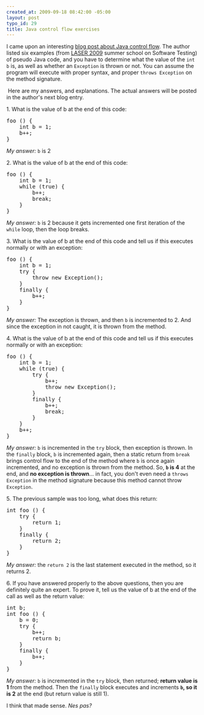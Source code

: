 ```yaml
--- 
created_at: 2009-09-18 08:42:00 -05:00
layout: post
typo_id: 29
title: Java control flow exercises
---
```

<p>I came upon an interesting <a href="http://www.eiffelroom.org/blog/manus_eiffel/and_people_are_still_using_java">blog post about Java control flow</a>. The author listed six examples (from <a href="http://se.inf.ethz.ch/laser/2009/">LASER 2009</a> summer school on Software Testing) of pseudo Java code, and you have to determine what the value of the <code>int b</code> is, as well as whether an <code>Exception</code> is thrown or not. You can assume the program will execute with proper syntax, and proper <code>throws Exception</code> on the method signature.</p>
<p>&nbsp;Here are my answers, and explanations. The actual answers will be posted in the author's next blog entry.</p>
<p>1. What is the value of b at the end of this code:</p>
<pre class="brush: java">
foo () {
    int b = 1;
    b++;
}
</pre>
<p><em>My answer:</em> <code>b</code> is 2</p>
<p>2. What is the value of b at the end of this code:</p>
<pre class="brush: java">
foo () {
    int b = 1;
    while (true) {
        b++;
        break;
    }
}
</pre>
<p><em>My answer: </em><code>b</code> is 2 because it gets incremented one first iteration of the <code>while</code> loop, then the loop breaks.</p>
<p>3. What is the value of b at the end of this code and tell us if this executes normally or with an exception:</p>
<pre class="brush: java">
foo () {
    int b = 1;
    try {
        throw new Exception();
    }
    finally {
        b++;
    }
}
</pre>
<p><em>My answer:</em> The exception is thrown, and then <code>b</code> is incremented to 2. And since the exception in not caught, it is thrown from the method.</p>
<p>4. What is the value of b at the end of this code and tell us if this executes normally or with an exception:</p>
<pre class="brush: java">
foo () {
    int b = 1;
    while (true) {
        try {
            b++;
            throw new Exception();
        }
        finally {
            b++;
            break;
        }
    }
    b++;
}
</pre>
<p><em>My answer:</em> <code>b</code> is incremented in the <code>try</code> block, then exception is thrown. In the <code>finally</code> block, <code>b</code> is incremented again, then a static return from <code>break</code> brings control flow to the end of the method where <code>b</code> is once again incremented, and no exception is thrown from the method. So, <strong><code>b</code> is 4</strong> at the end, and <strong>no exception is thrown</strong>... in fact, you don't even need a <code>throws Exception</code> in the method signature because this method cannot throw <code>Exception</code>.</p>
<p>5. The previous sample was too long, what does this return:</p>
<pre class="brush: java">
int foo () {
    try {
        return 1;
    }
    finally {
        return 2;
    }
}
</pre>
<p><em>My answer:</em> the <code>return 2</code> is the last statement executed in the method, so it returns 2.</p>
<p>6. If you have answered properly to the above questions, then you are definitely quite an expert. To prove it, tell us the value of b at the end of the call as well as the return value:</p>
<pre class="brush: java">
int b;
int foo () {
    b = 0;
    try {
        b++;
        return b;
    }
    finally {
        b++;
    }
}
</pre>
<p><em>My answer:</em> <code>b</code> is incremented in the <code>try</code> block, then returned; <strong>return value is 1</strong> from the method. Then the <code>finally</code> block executes and increments <strong><code>b</code>, so it is 2</strong> at the end (but return value is still 1).</p>
<p>I think that made sense. <em>Nes pas?</em></p>

